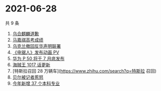 # 2021-06-28

共 9 条

<!-- BEGIN -->
<!-- 最后更新时间 Mon Jun 28 2021 03:04:25 GMT+0800 (China Standard Time) -->

1. [乌合麒麟道歉](https://www.zhihu.com/search?q=乌合麒麟)
2. [马嘉祺高考成绩](https://www.zhihu.com/search?q=马嘉祺高考)
3. [乌克兰撤回反华声明联署](https://www.zhihu.com/search?q=乌克兰)
4. [《电锯人》发布动画 PV](https://www.zhihu.com/search?q=电锯人)
5. [华为 P 50 将于 7 月底发布](https://www.zhihu.com/search?q=华为p50)
6. [海贼王 1017 话更新](https://www.zhihu.com/search?q=海贼王)
7. [特斯拉召回 28 万辆车](https://www.zhihu.com/search?q=特斯拉 召回)
8. [贝尔被记者惹怒](https://www.zhihu.com/search?q=贝尔)
9. [今年新增 37 个本科专业](https://www.zhihu.com/search?q=新专业)

<!-- END -->
